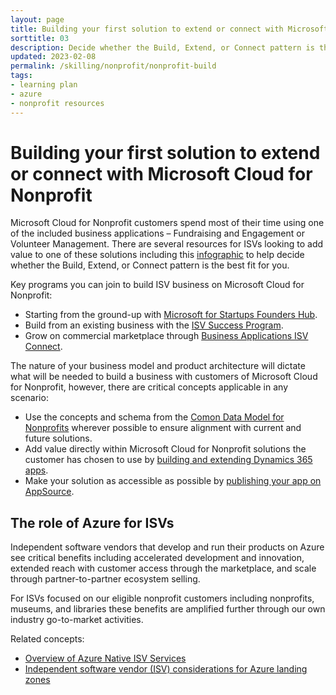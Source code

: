 ```yaml
---
layout: page
title: Building your first solution to extend or connect with Microsoft Cloud for Nonprofit
sorttitle: 03
description: Decide whether the Build, Extend, or Connect pattern is the best fit for you.
updated: 2023-02-08
permalink: /skilling/nonprofit/nonprofit-build
tags:
- learning plan
- azure
- nonprofit resources
---
```


# Building your first solution to extend or connect with Microsoft Cloud for Nonprofit

Microsoft Cloud for Nonprofit customers spend most of their time using one of the included business applications – Fundraising and Engagement or Volunteer Management. There are several resources for ISVs looking to add value to one of these solutions including this [infographic](https://assetsprod.microsoft.com/en-us/dyn365-isv-infographic.pdf) to help decide whether the Build, Extend, or Connect pattern is the best fit for you.

Key programs you can join to build ISV business on Microsoft Cloud for Nonprofit:
 - Starting from the ground-up with [Microsoft for Startups Founders Hub](https://www.microsoft.com/en-us/startups?rtc=1).
 - Build from an existing business with the [ISV Success Program](https://www.microsoft.com/en-us/isv/).
 - Grow on commercial marketplace through [Business Applications ISV Connect](https://partner.microsoft.com/en-us/solutions/business-applications/isv-build).

The nature of your business model and product architecture will dictate what will be needed to build a business with customers of Microsoft Cloud for Nonprofit, however, there are critical concepts applicable in any scenario:
 - Use the concepts and schema from the [Comon Data Model for Nonprofits](https://learn.microsoft.com/en-us/common-data-model/schema/core/applicationcommon/foundationcommon/crmcommon/accelerators/nonprofit/overview) wherever possible to ensure alignment with current and future solutions.
 - Add value directly within Microsoft Cloud for Nonprofit solutions the customer has chosen to use by [building and extending Dynamics 365 apps](https://learn.microsoft.com/en-us/power-apps/developer/model-driven-apps/overview).
 - Make your solution as accessible as possible by [publishing your app on AppSource](https://learn.microsoft.com/en-us/power-apps/developer/data-platform/publish-app-appsource).

## The role of Azure for ISVs
Independent software vendors that develop and run their products on Azure see critical benefits including accelerated development and innovation, extended reach with customer access through the marketplace, and scale through partner-to-partner ecosystem selling.

For ISVs focused on our eligible nonprofit customers including nonprofits, museums, and libraries these benefits are amplified further through our own industry go-to-market activities.

Related concepts:
 - [Overview of Azure Native ISV Services](https://learn.microsoft.com/en-us/azure/partner-solutions/overview)
 - [Independent software vendor (ISV) considerations for Azure landing zones](https://learn.microsoft.com/en-us/azure/cloud-adoption-framework/ready/landing-zone/isv-landing-zone?tabs=mg-env-no%2Cminimal)